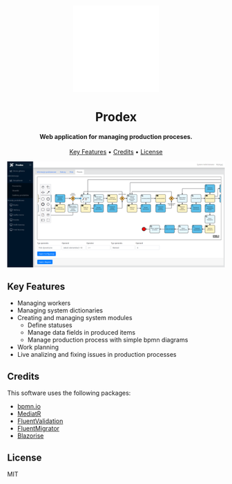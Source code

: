 
<h1 align="center">
  <br>
  <img src="Prodex.Client\wwwroot\favicon.png" alt="Pic" width="200">
  <br>
  <br>
  Prodex
  <br>
</h1>

<h4 align="center">Web application for managing production proceses.</h4>

<p align="center">
  <a href="#key-features">Key Features</a> •
  <a href="#credits">Credits</a> •
  <a href="#license">License</a>
</p>

<p align="center">
    <img src="Preview.png" alt="Pic">
</p>

## Key Features

* Managing workers
* Managing system dictionaries
* Creating and managing system modules
    - Define statuses
    - Manage data fields in produced items
    - Manage production process with simple bpmn diagrams  
* Work planning
* Live analizing and fixing issues in production processes

## Credits

This software uses the following packages:

- [bpmn.io](http://bpmn.io/)
- [MediatR](https://github.com/jbogard/MediatR/)
- [FluentValidation](https://docs.fluentvalidation.net/en/latest/#)
- [FluentMigrator](https://fluentmigrator.github.io/)
- [Blazorise](https://blazorise.com/)


## License

MIT
